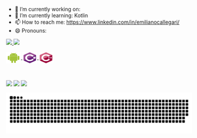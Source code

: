 - 🔭 I’m currently working on: 
- 🌱 I’m currently learning: Kotlin
- 📫 How to reach me: https://www.linkedin.com/in/emilianocallegari/
- 😄 Pronouns: 
 

<div>
  <a href="https://github.com/EmilianoCCS">
  <img height="150em" src="https://github-readme-stats.vercel.app/api?username=EmilianoCCS&show_icons=true&theme=midnight-purple&include_all_commits=true&count_private=true"/>
  <img height="150em" src="https://github-readme-stats.vercel.app/api/top-langs/?username=EmilianoCCS&layout=compact&langs_count=7&theme=midnight-purple"/>
</div>

  
  
 <div><br>
  <link rel="stylesheet" href="https://cdn.jsdelivr.net/gh/devicons/devicon@v2.12.0/devicon.min.css">
  <img align="center" alt="Emiliano-Android" height="30" width="40" src="https://github.com/devicons/devicon/blob/master/icons/android/android-plain.svg">
  <img align="center" alt="Emiliano-C#" height="30" width="40" src="https://github.com/devicons/devicon/blob/master/icons/csharp/csharp-original.svg">
  <img align="center" alt="Emiliano-Android" height="30" width="40" src="https://github.com/devicons/devicon/blob/master/icons/cplusplus/cplusplus-original.svg">
</div>
  
  ##
  
<div><br>
  <a href = "emiliano.callegari@hotmail.com"><img src="https://img.shields.io/badge/Microsoft_Outlook-0078D4?style=for-the-badge&logo=microsoft-outlook&logoColor=white" target="_blank"></a>
   <a href="https://api.whatsapp.com/send?phone=5519987650807&text=Ol%C3%A1!" target="_blank"><img src="https://img.shields.io/badge/WhatsApp-25D366?style=for-the-badge&logo=whatsapp&logoColor=white" target="_blank"></a>
  <a href="https://www.linkedin.com/in/emilianocallegari/" target="_blank"><img src="https://img.shields.io/badge/-LinkedIn-%230077B5?style=for-the-badge&logo=linkedin&logoColor=white" target="_blank"></a> 
 
   
  ![Snake animation](https://github.com/EmilianoCCS/EmilianoCCS/blob/output/github-contribution-grid-snake.svg)
 
</div>
